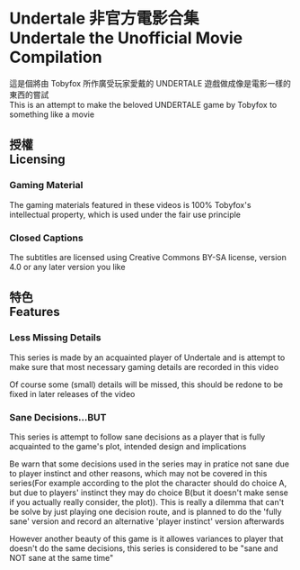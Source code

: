 # Undertale 非官方電影合集<br>Undertale the Unofficial Movie Compilation
這是個將由 Tobyfox 所作廣受玩家愛戴的 UNDERTALE 遊戲做成像是電影一樣的東西的嘗試<br>
This is an attempt to make the beloved UNDERTALE game by Tobyfox to something like a movie

## 授權<br>Licensing
### Gaming Material
The gaming materials featured in these videos is 100% Tobyfox's intellectual property, which is used under the fair use principle

### Closed Captions
The subtitles are licensed using Creative Commons BY-SA license, version 4.0 or any later version you like

## 特色<br>Features
### Less Missing Details
This series is made by an acquainted player of Undertale and is attempt to make sure that most necessary gaming details are recorded in this video

Of course some (small) details will be missed, this should be redone to be fixed in later releases of the video

###  Sane Decisions...BUT
This series is attempt to follow sane decisions as a player that is fully acquainted to the game's plot, intended design and implications

Be warn that some decisions used in the series may in pratice not sane due to player instinct and other reasons, which may not be covered in this series(For example according to the plot the character should do choice A, but due to players' instinct they may do choice B(but it doesn't make sense if you actually really consider, the plot)).  This is really a dilemma that can't be solve by just playing one decision route, and is planned to do the 'fully sane' version and record an alternative 'player instinct' version afterwards

However another beauty of this game is it allowes variances to player that doesn't do the same decisions, this series is considered to be "sane and NOT sane at the same time"
